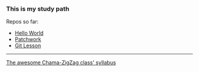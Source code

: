 ### This is my study path

Repos so far:


* [Hello World](https://github.com/Elaiden/hello-world)
* [Patchwork](https://github.com/Elaiden/patchwork)
* [Git Lesson](https://github.com/Elaiden/git-lesson-repository)


---

[The awesome Chama-ZigZag class' syllabus](https://github.com/green-fox-academy/zigzag-syllabus)

